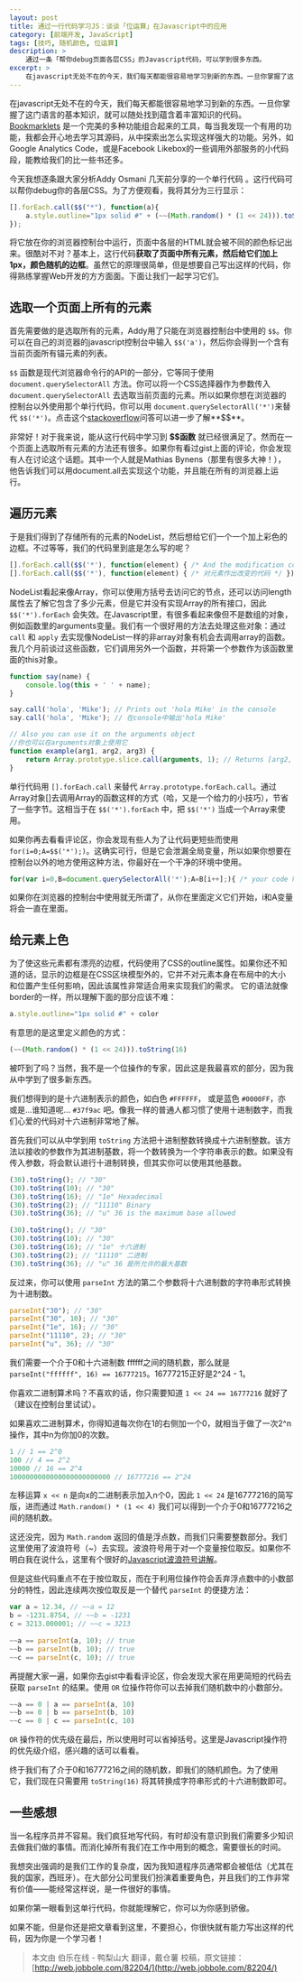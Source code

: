 ```yaml
---
layout: post
title: 通过一行代码学习JS：谈谈「位运算」在Javascript中的应用
category: [前端开发, JavaScript]
tags: [技巧, 随机颜色, 位运算]
description: >
    通过一条「帮你debug页面各层CSS」的Javascript代码，可以学到很多东西。
excerpt: >
    在javascript无处不在的今天，我们每天都能很容易地学习到新的东西。一旦你掌握了这门语言的基本知识，就可以随处找到蕴含着丰富知识的代码。Bookmarklets 是一个完美的多种功能组合起来的工具，每当我发现一个有用的功能，我都会开心地去学习其源码，从中探索出怎么实现这样强大的功能。另外，如Google Analytics Code，或是Facebook Likebox的一些调用外部服务的小代码段，能教给我们的比一些书还多。
---
```


在javascript无处不在的今天，我们每天都能很容易地学习到新的东西。一旦你掌握了这门语言的基本知识，就可以随处找到蕴含着丰富知识的代码。[Bookmarklets](https://www.squarefree.com/bookmarklets/) 是一个完美的多种功能组合起来的工具，每当我发现一个有用的功能，我都会开心地去学习其源码，从中探索出怎么实现这样强大的功能。另外，如Google Analytics Code，或是Facebook Likebox的一些调用外部服务的小代码段，能教给我们的比一些书还多。

今天我想逐条跟大家分析Addy Osmani 几天前分享的一个单行代码 。这行代码可以帮你debug你的各层CSS。为了方便观看，我将其分为三行显示：

```javascript
[].forEach.call($$("*"), function(a){
    a.style.outline="1px solid #" + (~~(Math.random() * (1 << 24))).toString(16)
});
```

将它放在你的浏览器控制台中运行，页面中各层的HTML就会被不同的颜色标记出来。很酷对不对？基本上，这行代码**获取了页面中所有元素，然后给它们加上1px，颜色随机的边框**。虽然它的原理很简单，但是想要自己写出这样的代码，你得熟练掌握Web开发的方方面面。下面让我们一起学习它们。

## 选取一个页面上所有的元素

首先需要做的是选取所有的元素，Addy用了只能在浏览器控制台中使用的 `$$`。你可以在自己的浏览器的javascript控制台中输入 `$$('a')`，然后你会得到一个含有当前页面所有锚元素的列表。

`$$` 函数是现代浏览器命令行的API的一部分，它等同于使用 `document.querySelectorAll` 方法。你可以将一个CSS选择器作为参数传入 `document.querySelectorAll` 去选取当前页面的元素。所以如果你想在浏览器的控制台以外使用那个单行代码，你可以用 `document.querySelectorAll('*')`来替代 `$$('*')`。点击这个[stackoverflow](http://stackoverflow.com/questions/8981211/what-is-the-source-of-the-double-dollar-sign-selector-query-function-in-chrome-f#answer-10308917)问答可以进一步了解**$$**。

非常好！对于我来说，能从这行代码中学习到 **$$函数** 就已经很满足了。然而在一个页面上选取所有元素的方法还有很多。如果你有看过gist上面的评论，你会发现有人在讨论这个话题。其中一个人就是Mathias Bynens（那里有很多大神！），他告诉我们可以用document.all去实现这个功能，并且能在所有的浏览器上运行。

## 遍历元素

于是我们得到了存储所有的元素的NodeList，然后想给它们一个一个加上彩色的边框。不过等等，我们的代码里到底是怎么写的呢？

```javascript
[].forEach.call($$('*'), function(element) { /* And the modification code here */ });
[].forEach.call($$('*'), function(element) { /* 对元素作出改变的代码 */ });
```

NodeList看起来像Array，你可以使用方括号去访问它的节点，还可以访问length属性去了解它包含了多少元素，但是它并没有实现Array的所有接口，因此 `$$('*').forEach` 会失效。在Javascript里，有很多看起来像但不是数组的对象，例如函数里的arguments变量。我们有一个很好用的方法去处理这些对象：通过 `call` 和 `apply` 去实现像NodeList一样的非array对象有机会去调用array的函数。我几个月前谈过这些函数，它们调用另外一个函数，并将第一个参数作为该函数里面的this对象。

```javascript
function say(name) {
    console.log(this + ' ' + name);
}

say.call('hola', 'Mike'); // Prints out 'hola Mike' in the console
say.call('hola', 'Mike'); // 在console中输出'hola Mike'

// Also you can use it on the arguments object
//你也可以在arguments对象上使用它
function example(arg1, arg2, arg3) {
    return Array.prototype.slice.call(arguments, 1); // Returns [arg2, arg3]
}
```

单行代码用 `[].forEach.call` 来替代 `Array.prototype.forEach.call`。通过Array对象[]去调用Array的函数这样的方式（哈，又是一个给力的小技巧），节省了一些字节。这相当于在 `$$('*').forEach` 中，把 `$$('*')` 当成一个Array来使用。

如果你再去看看评论区，你会发现有些人为了让代码更短些而使用 `for(i=0;A=$$('*');)`。这确实可行，但是它会泄漏全局变量，所以如果你想要在控制台以外的地方使用这种方法，你最好在一个干净的环境中使用。

```javascript
for(var i=0,B=document.querySelectorAll('*');A=B[i++];){ /* your code here */ }
```

如果你在浏览器的控制台中使用就无所谓了，从你在里面定义它们开始，i和A变量将会一直在里面。

## 给元素上色

为了使这些元素都有漂亮的边框，代码使用了CSS的outline属性。如果你还不知道的话，显示的边框是在CSS区块模型外的，它并不对元素本身在布局中的大小和位置产生任何影响，因此该属性非常适合用来实现我们的需求。 它的语法就像border的一样，所以理解下面的部分应该不难：

```javascript
a.style.outline="1px solid #" + color
```

有意思的是这里定义颜色的方式：

```javascript
(~~(Math.random() * (1 << 24))).toString(16)
```

被吓到了吗？当然，我不是一个位操作的专家，因此这是我最喜欢的部分，因为我从中学到了很多新东西。

我们想得到的是十六进制表示的颜色，如白色 `#FFFFFF`， 或是蓝色 `#0000FF`，亦或是...谁知道呢... `#37f9ac` 吧。像我一样的普通人都习惯了使用十进制数字，而我们心爱的代码对十六进制非常地了解。

首先我们可以从中学到用 `toString` 方法把十进制整数转换成十六进制整数。该方法以接收的参数作为其进制基数，将一个数转换为一个字符串表示的数。如果没有传入参数，将会默认进行十进制转换，但其实你可以使用其他基数。

```javascript
(30).toString(); // "30"
(30).toString(10); // "30"
(30).toString(16); // "1e" Hexadecimal
(30).toString(2); // "11110" Binary
(30).toString(36); // "u" 36 is the maximum base allowed
 
(30).toString(); // "30"
(30).toString(10); // "30"
(30).toString(16); // "1e" 十六进制
(30).toString(2); // "11110" 二进制
(30).toString(36); // "u" 36 是所允许的最大基数
```

反过来，你可以使用 `parseInt` 方法的第二个参数将十六进制数的字符串形式转换为十进制数。

```javascript
parseInt("30"); // "30"
parseInt("30", 10); // "30"
parseInt("1e", 16); // "30"
parseInt("11110", 2); // "30"
parseInt("u", 36); // "30"
```

我们需要一个介于0和十六进制数 ffffff之间的随机数，那么就是 `parseInt("ffffff", 16) == 16777215`。16777215正好是2^24 - 1。

你喜欢二进制算术吗？不喜欢的话，你只需要知道 `1 << 24 == 16777216` 就好了（建议在控制台里试试）。

如果喜欢二进制算术，你得知道每次你在1的右侧加一个0，就相当于做了一次2^n操作，其中n为你加0的次数。

```javascript
1 // 1 == 2^0
100 // 4 == 2^2
10000 // 16 == 2^4
1000000000000000000000000 // 16777216 == 2^24
```

左移运算 `x << n` 是向x的二进制表示加入n个0，因此 `1 << 24` 是16777216的简写版，进而通过 `Math.random() * (1 << 4)` 我们可以得到一个介于0和16777216之间的随机数。

这还没完，因为 `Math.random` 返回的值是浮点数，而我们只需要整数部分。我们这里使用了波浪符号（~）去实现。波浪符号用于对一个变量按位取反。如果你不明白我在说什么，这里有个很好的[Javascript波浪符号讲解](http://www.bubuko.com/infodetail-407132.html)。

但是这些代码重点不在于按位取反，而在于利用位操作符会丢弃浮点数中的小数部分的特性，因此连续两次按位取反是一个替代 `parseInt` 的便捷方法：

```javascript
var a = 12.34, // ~~a = 12
b = -1231.8754, // ~~b = -1231
c = 3213.000001; // ~~c = 3213
 
~~a == parseInt(a, 10); // true
~~b == parseInt(b, 10); // true
~~c == parseInt(c, 10); // true
```

再提醒大家一遍，如果你去gist中看看评论区，你会发现大家在用更简短的代码去获取 `parseInt` 的结果。使用 `OR` 位操作符你可以去掉我们随机数中的小数部分。

```javascript
~~a == 0 | a == parseInt(a, 10)
~~b == 0 | b == parseInt(b, 10)
~~c == 0 | c == parseInt(c, 10)
```

`OR` 操作符的优先级在最后，所以使用时可以省掉括号。这里是Javascript操作符的优先级介绍，感兴趣的话可以看看。

终于我们有了介于0和16777216之间的随机数，即我们的随机颜色。为了使用它，我们现在只需要用 `toString(16)` 将其转换成字符串形式的十六进制数即可。

## 一些感想

当一名程序员并不容易。我们疯狂地写代码，有时却没有意识到我们需要多少知识去做我们做的事情。而消化掉所有我们在工作中用到的概念，需要很长的时间。

我想突出强调的是我们工作的复杂度，因为我知道程序员通常都会被低估（尤其在我的国家，西班牙）。在大部分公司里我们扮演着重要角色，并且我们的工作非常有价值——能经常这样说，是一件很好的事情。

如果你第一眼看到这单行代码，你就能理解它，你可以为你感到骄傲。

如果不能，但是你还是把文章看到这里，不要担心，你很快就有能力写出这样的代码，因为你是一个学习者！

> 本文由 伯乐在线 - 鸭梨山大 翻译，戴仓薯 校稿，原文链接：[http://web.jobbole.com/82204/](http://web.jobbole.com/82204/)